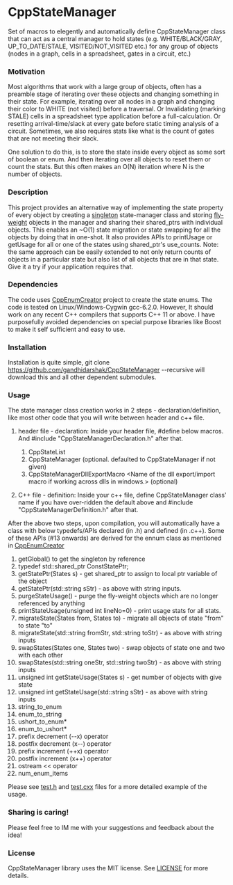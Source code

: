 # CppStateManager
Set of macros to elegently and automatically define CppStateManager class that can act as a central manager to hold states (e.g. WHITE/BLACK/GRAY, UP_TO_DATE/STALE, VISITED/NOT_VISITED etc.) for any group of objects (nodes in a graph, cells in a spreadsheet, gates in a circuit, etc.)

### Motivation
Most algorithms that work with a large group of objects, often has a preamble stage of iterating over these objects and changing something in their state. For example, iterating over all nodes in a graph and changing their color to WHITE (not visited) before a traversal. Or Invalidating (marking STALE) cells in a spreadsheet type application before a full-calculation. Or resetting arrival-time/slack at every gate before static timing analysis of a circuit. Sometimes, we also requires stats like what is the count of gates that are not meeting their slack.

One solution to do this, is to store the state inside every object as some sort of boolean or enum. And then iterating over all objects to reset them or count the stats. But this often makes an O(N) iteration where N is the number of objects.

### Description
This project provides an alternative way of implementing the state property of every object by creating a [singleton](https://en.wikipedia.org/wiki/Singleton_pattern) state-manager class and storing [fly-weight](https://en.wikipedia.org/wiki/Flyweight_pattern) objects in the manager and sharing their shared_ptrs with individual objects. This enables an ~O(1) state migration or state swapping for all the objects by doing that in one-shot. It also provides APIs to printUsage or getUsage for all or one of the states using shared_ptr's use_counts.
Note: the same approach can be easily extended to not only return counts of objects in a particular state but also list of all objects that are in that state. Give it a try if your application requires that.

### Dependencies
The code uses [CppEnumCreator](https://github.com/gandhidarshak/CppEnumCreator) project to create the state enums.
The code is tested on Linux/Windows-Cygwin gcc-6.2.0. However, It should work on any recent C++ compilers that supports C++ 11 or above. I have purposefully avoided dependencies on special purpose  libraries like Boost to make it self sufficient and easy to use. 

### Installation 
Installation is quite simple, git clone https://github.com/gandhidarshak/CppStateManager <PathOfDir> --recursive will download this and all other dependent submodules.

### Usage
The state manager class creation works in 2 steps - declaration/definition, like most other code that you will write between header and c++ file.
1.  header file - declaration:
Inside your header file, #define below macros. And #include "CppStateManagerDeclaration.h" after that. 
 
    1.  CppStateList <List of possible states>
    2.  CppStateManager <Name of manager class> (optional. defaulted to CppStateManager if not given)
    3.  CppStateManagerDllExportMacro <Name of the dll export/import macro if working across dlls in windows.> (optional)
2.  C++ file - definition:
Inside your c++ file, define CppStateManager class' name if you have over-ridden the default above and #include  "CppStateManagerDefinition.h" after that.

After the above two steps, upon compilation, you will automatically have a class with below typedefs/APIs declared (in .h) and defined (in .c++). Some of these APIs (#13 onwards) are derived for the ennum class as mentioned in [CppEnumCreator](https://github.com/gandhidarshak/CppEnumCreator)
1. getGlobal() to get the singleton by reference
2. typedef std::shared_ptr<const States> ConstStatePtr;
3. getStatePtr(States s) - get shared_ptr to assign to local ptr variable of the object
3. getStatePtr(std::string sStr) - as above with string inputs.
5. purgeStateUsage() - purge the fly-weight objects which are no longer referenced by anything
6. printStateUsage(unsigned int lineNo=0) - print usage stats for all stats.
7. migrateState(States from, States to) - migrate all objects of state "from" to state "to"
8. migrateState(std::string fromStr, std::string toStr) - as above with string inputs
9. swapStates(States one, States two) - swap objects of state one and two with each other
10. swapStates(std::string oneStr, std::string twoStr) - as above with string inputs
11. unsigned int getStateUsage(States s) - get number of objects with give state
12. unsigned int getStateUsage(std::string sStr) - as above with string inputs
13. string_to_enum
14. enum_to_string
15. ushort_to_enum* 
16. enum_to_ushort*
17. prefix decrement (--x) operator
18. postfix decrement (x--) operator
19. prefix increment (\++x) operator
20. postfix increment (x++) operator
21. ostream << operator 
22. num_enum_items

Please see [test.h](https://github.com/gandhidarshak/CppStateManager/blob/master/test/test.h) and [test.cxx](https://github.com/gandhidarshak/CppStateManager/blob/master/test/test.cxx) files for a more detailed example of the usage. 

### Sharing is caring!

Please feel free to IM me with your suggestions and feedback about the idea!

### License

CppStateManager library uses the MIT license. See [LICENSE](https://github.com/gandhidarshak/CppStateManager/blob/master/LICENSE.md) for more details.
